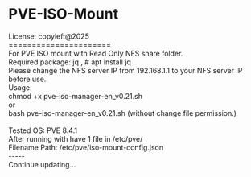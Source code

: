 # PVE-ISO-Mount

License: copyleft@2025 </br>
====================== </br>
For PVE ISO mount with Read Only NFS share folder. </br>
Required package: jq , # apt install jq </br>
Please change the NFS server IP from  192.168.1.1 to your NFS server IP before use. </br>
Usage: </br>
chmod +x pve-iso-manager-en_v0.21.sh </br>
or </br>
bash pve-iso-manager-en_v0.21.sh (without change file permission.) </br>
</br>
Tested OS: PVE 8.4.1 </br>
After running with have 1 file in /etc/pve/ </br> 
Filename Path: /etc/pve/iso-mount-config.json </br>
-----</br>
Continue updating... </br>

